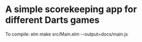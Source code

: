 A simple scorekeeping app for different Darts games
===

To compile:
    elm make src/Main.elm --output=docs/main.js